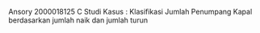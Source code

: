 Ansory 2000018125 C 
Studi Kasus : Klasifikasi Jumlah Penumpang Kapal berdasarkan jumlah naik dan jumlah turun
